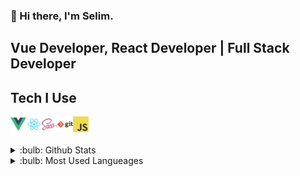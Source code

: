 ### :wave: Hi there, I'm Selim.

## Vue Developer, React Developer |  Full Stack Developer

## Tech I Use

<img src="https://raw.githubusercontent.com/github/explore/80688e429a7d4ef2fca1e82350fe8e3517d3494d/topics/javascript/javascript.png" width="25" height="25">



<img  align="left" src="https://raw.githubusercontent.com/github/explore/80688e429a7d4ef2fca1e82350fe8e3517d3494d/topics/vue/vue.png" width="25" height="25">


<img  align="left" src="https://raw.githubusercontent.com/github/explore/80688e429a7d4ef2fca1e82350fe8e3517d3494d/topics/react/react.png" width="25" height="25">

<img  align="left" src="https://raw.githubusercontent.com/github/explore/80688e429a7d4ef2fca1e82350fe8e3517d3494d/topics/sass/sass.png" width="25" height="25">

<img  align="left" src="https://raw.githubusercontent.com/github/explore/80688e429a7d4ef2fca1e82350fe8e3517d3494d/topics/git/git.png" width="25" height="25">

<br />
<br />

<details>
<summary> :bulb: Github Stats</summary>

<img src="https://github-readme-stats.vercel.app/api?username=SelimPolat16&theme=github_dark">
</details>


<details>
<summary> :bulb: Most Used Langueages</summary>

<img src="https://github-readme-stats.vercel.app/api/top-langs/?username=SelimPolat16&layout=compact">
</details>


